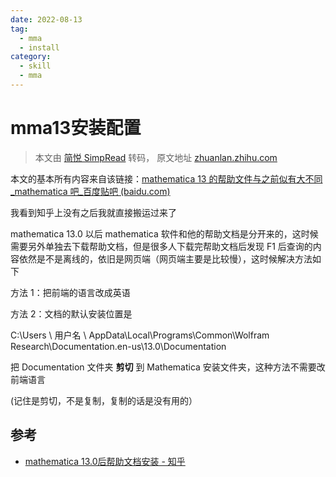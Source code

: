 ```yaml
---
date: 2022-08-13
tag:
  - mma
  - install
category:
  - skill
  - mma
---
```


# mma13安装配置

> 本文由 [简悦 SimpRead](http://ksria.com/simpread/) 转码， 原文地址 [zhuanlan.zhihu.com](https://zhuanlan.zhihu.com/p/475924203)

本文的基本所有内容来自该链接：[mathematica 13 的帮助文件与之前似有大不同_mathematica 吧_百度贴吧 (baidu.com)](https://link.zhihu.com/?target=https%3A//tieba.baidu.com/p/7675083708)

我看到知乎上没有之后我就直接搬运过来了

mathematica 13.0 以后 mathematica 软件和他的帮助文档是分开来的，这时候需要另外单独去下载帮助文档，但是很多人下载完帮助文档后发现 F1 后查询的内容依然是不是离线的，依旧是网页端（网页端主要是比较慢），这时候解决方法如下

方法 1：把前端的语言改成英语

方法 2：文档的默认安装位置是

C:\Users \ 用户名 \ AppData\Local\Programs\Common\Wolfram Research\Documentation.en-us\13.0\Documentation

把 Documentation 文件夹 **剪切** 到 Mathematica 安装文件夹，这种方法不需要改前端语言

(记住是剪切，不是复制，复制的话是没有用的）

## 参考

- [mathematica 13.0后帮助文档安装 - 知乎](https://zhuanlan.zhihu.com/p/475924203)
